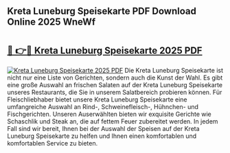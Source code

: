 ## Kreta Luneburg Speisekarte PDF Download Online 2025 WneWf

# <h2><a href="http://gc7ukwe.nevu.top/?p=Kreta+Luneburg+Speisekarte">🔗 👉🔴 Kreta Luneburg Speisekarte 2025 PDF</a></h2>

[![Kreta Luneburg Speisekarte 2025 PDF](https://i.imgur.com/dBaPXMq.png)](http://gc7ukwe.nevu.top/?p=Kreta+Luneburg+Speisekarte)
Die Kreta Luneburg Speisekarte ist nicht nur eine Liste von Gerichten, sondern auch die Kunst der Wahl. Es gibt eine große Auswahl an frischen Salaten auf der Kreta Luneburg Speisekarte unseres Restaurants, die Sie in unserem Salatbereich probieren können. Für Fleischliebhaber bietet unsere Kreta Luneburg Speisekarte eine umfangreiche Auswahl an Rind-, Schweinefleisch-, Hühnchen- und Fischgerichten. Unseren Auserwählten bieten wir exquisite Gerichte wie Schaschlik und Steak an, die auf fettem Feuer zubereitet werden. In jedem Fall sind wir bereit, Ihnen bei der Auswahl der Speisen auf der Kreta Luneburg Speisekarte zu helfen und Ihnen einen komfortablen und komfortablen Service zu bieten.
